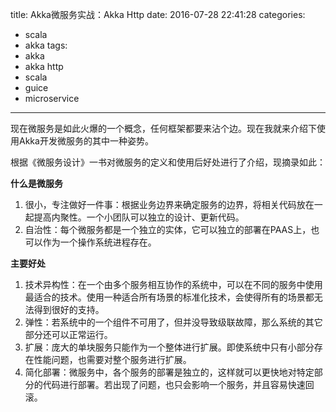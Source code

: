 title: Akka微服务实战：Akka Http
date: 2016-07-28 22:41:28
categories: 
- scala
- akka
tags:
- akka
- akka http
- scala
- guice
- microservice
---

现在微服务是如此火爆的一个概念，任何框架都要来沾个边。现在我就来介绍下使用Akka开发微服务的其中一种姿势。

根据《微服务设计》一书对微服务的定义和使用后好处进行了介绍，现摘录如此：

**什么是微服务**

1. 很小，专注做好一件事：根据业务边界来确定服务的边界，将相关代码放在一起提高内聚性。一个小团队可以独立的设计、更新代码。
2. 自治性：每个微服务都是一个独立的实体，它可以独立的部署在PAAS上，也可以作为一个操作系统进程存在。

**主要好处**

1. 技术异构性：在一个由多个服务相互协作的系统中，可以在不同的服务中使用最适合的技术。使用一种适合所有场景的标准化技术，会使得所有的场景都无法得到很好的支持。
2. 弹性：若系统中的一个组件不可用了，但并没导致级联故障，那么系统的其它部分还可以正常运行。
3. 扩展：庞大的单块服务只能作为一个整体进行扩展。即使系统中只有小部分存在性能问题，也需要对整个服务进行扩展。
4. 简化部署：微服务中，各个服务的部署是独立的，这样就可以更快地对特定部分的代码进行部署。若出现了问题，也只会影响一个服务，并且容易快速回滚。

